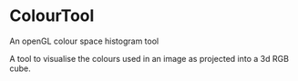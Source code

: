 # ColourTool
An openGL colour space histogram tool

A tool to visualise the colours used in an image as projected into a 3d RGB cube.
